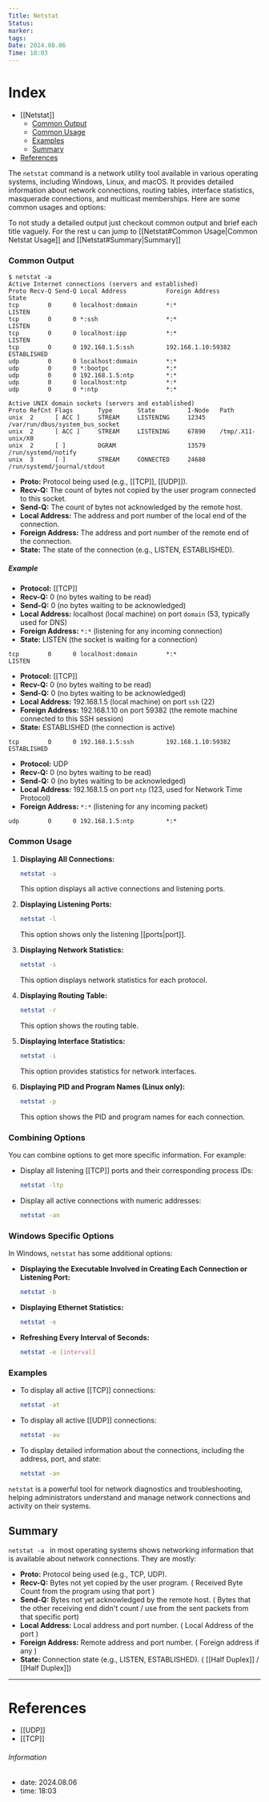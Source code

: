 ```yaml
---
Title: Netstat
Status: 
marker: 
tags: 
Date: 2024.08.06
Time: 18:03
---
```

# Index
- [[Netstat]]
  - [Common Output](#Common-Output)
  - [Common Usage](#common-usage)
  - [Examples](#examples)
  - [Summary](#summary)
- [References](#references)


The `netstat` command is a network utility tool available in various operating systems, including Windows, Linux, and macOS. It provides detailed information about network connections, routing tables, interface statistics, masquerade connections, and multicast memberships. Here are some common usages and options:

To not study a detailed output just checkout common output and brief each title vaguely.
For the rest u can jump to [[Netstat#Common Usage|Common Netstat Usage]] and [[Netstat#Summary|Summary]]
### Common Output
   ```shell
$ netstat -a
Active Internet connections (servers and established)
Proto Recv-Q Send-Q Local Address           Foreign Address         State
tcp        0      0 localhost:domain        *:*                     LISTEN
tcp        0      0 *:ssh                   *:*                     LISTEN
tcp        0      0 localhost:ipp           *:*                     LISTEN
tcp        0      0 192.168.1.5:ssh         192.168.1.10:59382      ESTABLISHED
udp        0      0 localhost:domain        *:*                     
udp        0      0 *:bootpc                *:*                     
udp        0      0 192.168.1.5:ntp         *:*                     
udp        0      0 localhost:ntp           *:*                     
udp        0      0 *:ntp                   *:*                     

Active UNIX domain sockets (servers and established)
Proto RefCnt Flags       Type       State         I-Node   Path
unix  2      [ ACC ]     STREAM     LISTENING     12345    /var/run/dbus/system_bus_socket
unix  2      [ ACC ]     STREAM     LISTENING     67890    /tmp/.X11-unix/X0
unix  2      [ ]         DGRAM                    13579    /run/systemd/notify
unix  3      [ ]         STREAM     CONNECTED     24680    /run/systemd/journal/stdout
```

- **Proto:** Protocol being used (e.g., [[TCP]], [[UDP]]).
- **Recv-Q:** The count of bytes not copied by the user program connected to this socket.
- **Send-Q:** The count of bytes not acknowledged by the remote host.
- **Local Address:** The address and port number of the local end of the connection.
- **Foreign Address:** The address and port number of the remote end of the connection.
- **State:** The state of the connection (e.g., LISTEN, ESTABLISHED).

##### Example 
- **Protocol:** [[TCP]]
- **Recv-Q:** 0 (no bytes waiting to be read)
- **Send-Q:** 0 (no bytes waiting to be acknowledged)
- **Local Address:** localhost (local machine) on port `domain` (53, typically used for DNS)
- **Foreign Address:** `*:*` (listening for any incoming connection)
- **State:** LISTEN (the socket is waiting for a connection)
```shell
tcp        0      0 localhost:domain        *:*                     LISTEN
```

- **Protocol:** [[TCP]]
- **Recv-Q:** 0 (no bytes waiting to be read)
- **Send-Q:** 0 (no bytes waiting to be acknowledged)
 - **Local Address:** 192.168.1.5 (local machine) on port `ssh` (22)
 - **Foreign Address:** 192.168.1.10 on port 59382 (the remote machine connected to this SSH session)
- **State:** ESTABLISHED (the connection is active)
```shell
tcp        0      0 192.168.1.5:ssh         192.168.1.10:59382      ESTABLISHED

```

- **Protocol:** UDP
- **Recv-Q:** 0 (no bytes waiting to be read)
- **Send-Q:** 0 (no bytes waiting to be acknowledged)
- **Local Address:** 192.168.1.5 on port `ntp` (123, used for Network Time Protocol)
- **Foreign Address:** `*:*` (listening for any incoming packet)

```shell
udp        0      0 192.168.1.5:ntp         *:*                     
```
### Common Usage

1. **Displaying All Connections:**
   ```sh
   netstat -a
   ```
   This option displays all active connections and listening ports.

2. **Displaying Listening Ports:**
   ```sh
   netstat -l
   ```
   This option shows only the listening [[ports|port]].

3. **Displaying Network Statistics:**
   ```sh
   netstat -s
   ```
   This option displays network statistics for each protocol.

4. **Displaying Routing Table:**
   ```sh
   netstat -r
   ```
   This option shows the routing table.

5. **Displaying Interface Statistics:**
   ```sh
   netstat -i
   ```
   This option provides statistics for network interfaces.

6. **Displaying PID and Program Names (Linux only):**
   ```sh
   netstat -p
   ```
   This option shows the PID and program names for each connection.

### Combining Options

You can combine options to get more specific information. For example:

- Display all listening [[TCP]] ports and their corresponding process IDs:
  ```sh
  netstat -ltp
  ```

- Display all active connections with numeric addresses:
  ```sh
  netstat -an
  ```

### Windows Specific Options

In Windows, `netstat` has some additional options:

- **Displaying the Executable Involved in Creating Each Connection or Listening Port:**
  ```sh
  netstat -b
  ```

- **Displaying Ethernet Statistics:**
  ```sh
  netstat -e
  ```

- **Refreshing Every Interval of Seconds:**
  ```sh
  netstat -e [interval]
  ```

### Examples

- To display all active [[TCP]] connections:
  ```sh
  netstat -at
  ```

- To display all active [[UDP]] connections:
  ```sh
  netstat -au
  ```

- To display detailed information about the connections, including the address, port, and state:
  ```sh
  netstat -an
  ```

`netstat` is a powerful tool for network diagnostics and troubleshooting, helping administrators understand and manage network connections and activity on their systems.


## Summary

`netstat -a ` in most operating systems shows networking information that is available about network connections. They are mostly:
- **Proto:** Protocol being used (e.g., TCP, UDP).
- **Recv-Q:** Bytes not yet copied by the user program. ( Received Byte Count from the program using that port )
- **Send-Q:** Bytes not yet acknowledged by the remote host. ( Bytes that the other receiving end didn't count / use from the sent packets from that specific port)
- **Local Address:** Local address and port number. ( Local Address of the port )
- **Foreign Address:** Remote address and port number. ( Foreign address if any )
- **State:** Connection state (e.g., LISTEN, ESTABLISHED). ( [[Half Duplex]] / [[Half Duplex]])


---

# References
- [[UDP]]
- [[TCP]]
###### Information
- date: 2024.08.06
- time: 18:03